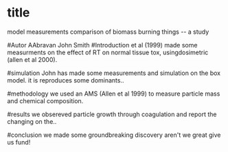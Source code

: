 # title
model measurements comparison of
biomass burning things -- a study

#Autor
AAbravan
John Smith
 #Introduction
et al (1999) made some measurments on the effect of RT on normal tissue tox, usingdosimetric  (allen et al 2000).

#simulation
John has made some measurements and simulation on the box model. it is reproduces some dominants..

#methodology
we used an AMS (Allen et al 1999) to measure particle mass and chemical composition.

#results
we obsereved particle growth through coagulation and report the changing on the..


#conclusion
we made some groundbreaking discovery
aren't we great
give us fund!

